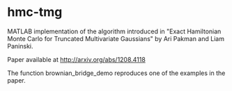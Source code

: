 hmc-tmg
=======


MATLAB implementation of the algorithm introduced in "Exact Hamiltonian Monte Carlo for Truncated Multivariate Gaussians" by Ari Pakman and Liam Paninski. 

Paper available at http://arxiv.org/abs/1208.4118

The function brownian_bridge_demo reproduces one of the examples in the paper.
